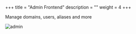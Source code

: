 +++
title = "Admin Frontend"
description = ""
weight = 4
+++

Manage domains, users, aliases and more
<!--more-->

![admin](../../images/admin.png)
